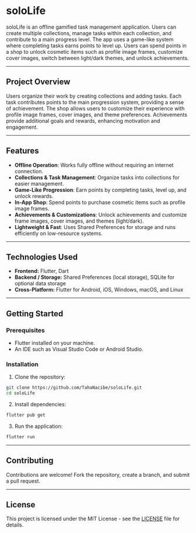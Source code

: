 # soloLife

soloLife is an offline gamified task management application. Users can create multiple collections, manage tasks within each collection, and contribute to a main progress level. The app uses a game-like system where completing tasks earns points to level up. Users can spend points in a shop to unlock cosmetic items such as profile image frames, customize cover images, switch between light/dark themes, and unlock achievements.

---

## Project Overview

Users organize their work by creating collections and adding tasks. Each task contributes points to the main progression system, providing a sense of achievement. The shop allows users to customize their experience with profile image frames, cover images, and theme preferences. Achievements provide additional goals and rewards, enhancing motivation and engagement.

---

## Features

- **Offline Operation**: Works fully offline without requiring an internet connection.
- **Collections & Task Management**: Organize tasks into collections for easier management.
- **Game-Like Progression**: Earn points by completing tasks, level up, and unlock rewards.
- **In-App Shop**: Spend points to purchase cosmetic items such as profile image frames.
- **Achievements & Customizations**: Unlock achievements and customize frame images, cover images, and themes (light/dark).
- **Lightweight & Fast**: Uses Shared Preferences for storage and runs efficiently on low-resource systems.

---

## Technologies Used

- **Frontend:** Flutter, Dart
- **Backend / Storage:** Shared Preferences (local storage), SQLite for optional data storage
- **Cross-Platform:** Flutter for Android, iOS, Windows, macOS, and Linux

---

## Getting Started

### Prerequisites

- Flutter installed on your machine.
- An IDE such as Visual Studio Code or Android Studio.

### Installation

1. Clone the repository:

```bash
git clone https://github.com/TahaNacibe/soloLife.git
cd soloLife
```

2. Install dependencies:

```bash
flutter pub get
```

3. Run the application:

```bash
flutter run
```

---

## Contributing

Contributions are welcome! Fork the repository, create a branch, and submit a pull request.

---

## License

This project is licensed under the MIT License - see the [LICENSE](LICENSE) file for details.

